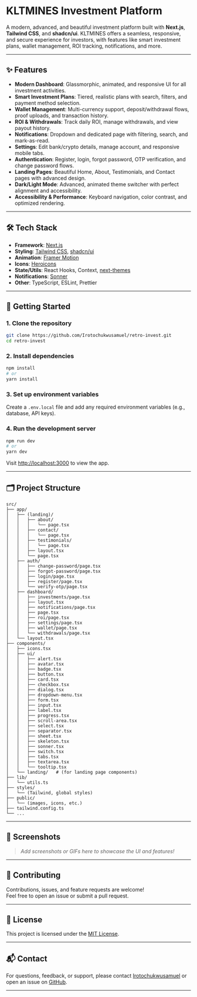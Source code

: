 # KLTMINES Investment Platform

A modern, advanced, and beautiful investment platform built with **Next.js**, **Tailwind CSS**, and **shadcn/ui**. KLTMINES offers a seamless, responsive, and secure experience for investors, with features like smart investment plans, wallet management, ROI tracking, notifications, and more.

---

## ✨ Features

- **Modern Dashboard**: Glassmorphic, animated, and responsive UI for all investment activities.
- **Smart Investment Plans**: Tiered, realistic plans with search, filters, and payment method selection.
- **Wallet Management**: Multi-currency support, deposit/withdrawal flows, proof uploads, and transaction history.
- **ROI & Withdrawals**: Track daily ROI, manage withdrawals, and view payout history.
- **Notifications**: Dropdown and dedicated page with filtering, search, and mark-as-read.
- **Settings**: Edit bank/crypto details, manage account, and responsive mobile tabs.
- **Authentication**: Register, login, forgot password, OTP verification, and change password flows.
- **Landing Pages**: Beautiful Home, About, Testimonials, and Contact pages with advanced design.
- **Dark/Light Mode**: Advanced, animated theme switcher with perfect alignment and accessibility.
- **Accessibility & Performance**: Keyboard navigation, color contrast, and optimized rendering.

---

## 🛠️ Tech Stack

- **Framework**: [Next.js](https://nextjs.org/)
- **Styling**: [Tailwind CSS](https://tailwindcss.com/), [shadcn/ui](https://ui.shadcn.com/)
- **Animation**: [Framer Motion](https://www.framer.com/motion/)
- **Icons**: [Heroicons](https://heroicons.com/)
- **State/Utils**: React Hooks, Context, [next-themes](https://github.com/pacocoursey/next-themes)
- **Notifications**: [Sonner](https://sonner.emilkowal.ski/)
- **Other**: TypeScript, ESLint, Prettier

---

## 🚀 Getting Started

### 1. Clone the repository

```bash
git clone https://github.com/Irotochukwusamuel/retro-invest.git
cd retro-invest
```

### 2. Install dependencies

```bash
npm install
# or
yarn install
```

### 3. Set up environment variables

Create a `.env.local` file and add any required environment variables (e.g., database, API keys).

### 4. Run the development server

```bash
npm run dev
# or
yarn dev
```

Visit [http://localhost:3000](http://localhost:3000) to view the app.

---

## 🗂️ Project Structure

```
src/
├── app/
│   ├── (landing)/
│   │   ├── about/
│   │   │   └── page.tsx
│   │   ├── contact/
│   │   │   └── page.tsx
│   │   ├── testimonials/
│   │   │   └── page.tsx
│   │   ├── layout.tsx
│   │   └── page.tsx
│   ├── auth/
│   │   ├── change-password/page.tsx
│   │   ├── forgot-password/page.tsx
│   │   ├── login/page.tsx
│   │   ├── register/page.tsx
│   │   └── verify-otp/page.tsx
│   ├── dashboard/
│   │   ├── investments/page.tsx
│   │   ├── layout.tsx
│   │   ├── notifications/page.tsx
│   │   ├── page.tsx
│   │   ├── roi/page.tsx
│   │   ├── settings/page.tsx
│   │   ├── wallet/page.tsx
│   │   └── withdrawals/page.tsx
│   └── layout.tsx
├── components/
│   ├── icons.tsx
│   ├── ui/
│   │   ├── alert.tsx
│   │   ├── avatar.tsx
│   │   ├── badge.tsx
│   │   ├── button.tsx
│   │   ├── card.tsx
│   │   ├── checkbox.tsx
│   │   ├── dialog.tsx
│   │   ├── dropdown-menu.tsx
│   │   ├── form.tsx
│   │   ├── input.tsx
│   │   ├── label.tsx
│   │   ├── progress.tsx
│   │   ├── scroll-area.tsx
│   │   ├── select.tsx
│   │   ├── separator.tsx
│   │   ├── sheet.tsx
│   │   ├── skeleton.tsx
│   │   ├── sonner.tsx
│   │   ├── switch.tsx
│   │   ├── tabs.tsx
│   │   ├── textarea.tsx
│   │   └── tooltip.tsx
│   └── landing/   # (for landing page components)
├── lib/
│   └── utils.ts
├── styles/
│   └── (Tailwind, global styles)
├── public/
│   └── (images, icons, etc.)
├── tailwind.config.ts
└── ...
```

---

## 📸 Screenshots

> _Add screenshots or GIFs here to showcase the UI and features!_

---

## 🤝 Contributing

Contributions, issues, and feature requests are welcome!  
Feel free to open an issue or submit a pull request.

---

## 📄 License

This project is licensed under the [MIT License](LICENSE).

---

## 📬 Contact

For questions, feedback, or support, please contact [Irotochukwusamuel](mailto:irotochukwusamuel@gmail.com) or open an issue on [GitHub](https://github.com/Irotochukwusamuel/retro-invest).

---

